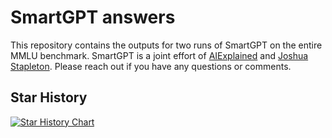 # SmartGPT answers
This repository contains the outputs for two runs of SmartGPT on the entire MMLU benchmark. SmartGPT is a joint effort of [AIExplained](https://www.youtube.com/@aiexplained-official) and [Joshua Stapleton](https://www.patreon.com/JoshuaStapleton). Please reach out if you have any questions or comments.

## Star History

[![Star History Chart](https://api.star-history.com/svg?repos=Pythagora-io/gpt-pilot&type=Date)](https://star-history.com/#Pythagora-io/gpt-pilot&Date)

